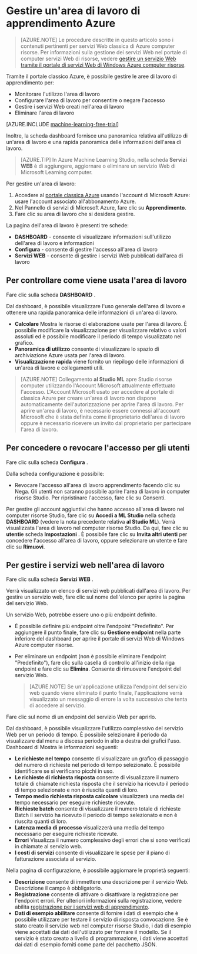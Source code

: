<properties
    pageTitle="Gestire un'area di lavoro di apprendimento | Microsoft Azure"
    description="Gestire l'accesso alle aree di lavoro di apprendimento Azure e distribuire e gestire ML API web servizi"
    services="machine-learning"
    documentationCenter=""
    authors="garyericson"
    manager="jhubbard"
    editor="cgronlun"/>

<tags
    ms.service="machine-learning"
    ms.workload="data-services"
    ms.tgt_pltfrm="na"
    ms.devlang="na"
    ms.topic="article"
    ms.date="10/05/2016"
    ms.author="garye"/>


# <a name="manage-an-azure-machine-learning-workspace"></a>Gestire un'area di lavoro di apprendimento Azure

>[AZURE.NOTE] Le procedure descritte in questo articolo sono i contenuti pertinenti per servizi Web classica di Azure computer risorse. Per informazioni sulla gestione dei servizi Web nel portale di computer servizi Web di risorse, vedere [gestire un servizio Web tramite il portale di servizi Web di Windows Azure computer risorse](machine-learning-manage-new-webservice.md).

Tramite il portale classico Azure, è possibile gestire le aree di lavoro di apprendimento per:

- Monitorare l'utilizzo l'area di lavoro
- Configurare l'area di lavoro per consentire o negare l'accesso
- Gestire i servizi Web creati nell'area di lavoro
- Eliminare l'area di lavoro

[AZURE.INCLUDE [machine-learning-free-trial](../../includes/machine-learning-free-trial.md)]

Inoltre, la scheda dashboard fornisce una panoramica relativa all'utilizzo di un'area di lavoro e una rapida panoramica delle informazioni dell'area di lavoro.  

> [AZURE.TIP] In Azure Machine Learning Studio, nella scheda **Servizi WEB** è di aggiungere, aggiornare o eliminare un servizio Web di Microsoft Learning computer.

Per gestire un'area di lavoro:

1.  Accedere al [portale classica Azure](https://manage.windowsazure.com/) usando l'account di Microsoft Azure: usare l'account associato all'abbonamento Azure.
2.  Nel Pannello di servizi di Microsoft Azure, fare clic su **Apprendimento**.
3.  Fare clic su area di lavoro che si desidera gestire.

La pagina dell'area di lavoro è presenti tre schede:

- **DASHBOARD** - consente di visualizzare informazioni sull'utilizzo dell'area di lavoro e informazioni
- **Configura** - consente di gestire l'accesso all'area di lavoro
- **Servizi WEB** - consente di gestire i servizi Web pubblicati dall'area di lavoro

## <a name="to-monitor-how-the-workspace-is-being-used"></a>Per controllare come viene usata l'area di lavoro

Fare clic sulla scheda **DASHBOARD** .

Dal dashboard, è possibile visualizzare l'uso generale dell'area di lavoro e ottenere una rapida panoramica delle informazioni di un'area di lavoro.

- **Calcolare** Mostra le risorse di elaborazione usate per l'area di lavoro. È possibile modificare la visualizzazione per visualizzare relativo o valori assoluti ed è possibile modificare il periodo di tempo visualizzato nel grafico.
- **Panoramica di utilizzo** consente di visualizzare lo spazio di archiviazione Azure usata per l'area di lavoro.
- **Visualizzazione rapida** viene fornito un riepilogo delle informazioni di un'area di lavoro e collegamenti utili.

> [AZURE.NOTE] Collegamento **al Studio ML** apre Studio risorse computer utilizzando l'Account Microsoft attualmente effettuato l'accesso. L'Account Microsoft usato per accedere al portale di classica Azure per creare un'area di lavoro non dispone automaticamente dell'autorizzazione per aprire l'area di lavoro. Per aprire un'area di lavoro, è necessario essere connessi all'account Microsoft che è stata definita come il proprietario dell'area di lavoro oppure è necessario ricevere un invito dal proprietario per partecipare l'area di lavoro.


## <a name="to-grant-or-suspend-access-for-users"></a>Per concedere o revocare l'accesso per gli utenti ##

Fare clic sulla scheda **Configura** .

Dalla scheda configurazione è possibile:

- Revocare l'accesso all'area di lavoro apprendimento facendo clic su Nega. Gli utenti non saranno possibile aprire l'area di lavoro in computer risorse Studio. Per ripristinare l'accesso, fare clic su Consenti.

Per gestire gli account aggiuntivi che hanno accesso all'area di lavoro nel computer risorse Studio, fare clic su **Accedi a ML Studio** nella scheda **DASHBOARD** (vedere la nota precedente relativa **al Studio ML**). Verrà visualizzata l'area di lavoro nel computer risorse Studio. Da qui, fare clic su **utenti**e scheda **Impostazioni** . È possibile fare clic su **Invita altri utenti** per concedere l'accesso all'area di lavoro, oppure selezionare un utente e fare clic su **Rimuovi**.


## <a name="to-manage-web-services-in-this-workspace"></a>Per gestire i servizi web nell'area di lavoro

Fare clic sulla scheda **Servizi WEB** .

Verrà visualizzato un elenco di servizi web pubblicati dall'area di lavoro.
Per gestire un servizio web, fare clic sul nome dell'elenco per aprire la pagina del servizio Web.

Un servizio Web, potrebbe essere uno o più endpoint definito.

- È possibile definire più endpoint oltre l'endpoint "Predefinito". Per aggiungere il punto finale, fare clic su **Gestione endpoint** nella parte inferiore del dashboard per aprire il portale di servizi Web di Windows Azure computer risorse.

- Per eliminare un endpoint (non è possibile eliminare l'endpoint "Predefinito"), fare clic sulla casella di controllo all'inizio della riga endpoint e fare clic su **Elimina**. Consente di rimuovere l'endpoint del servizio Web.

    > [AZURE.NOTE] Se un'applicazione utilizza l'endpoint del servizio web quando viene eliminato il punto finale, l'applicazione verrà visualizzato un messaggio di errore la volta successiva che tenta di accedere al servizio.

Fare clic sul nome di un endpoint del servizio Web per aprirlo. 

Dal dashboard, è possibile visualizzare l'utilizzo complessivo del servizio Web per un periodo di tempo. È possibile selezionare il periodo da visualizzare dal menu a discesa periodo in alto a destra dei grafici l'uso. Dashboard di Mostra le informazioni seguenti:

- **Le richieste nel tempo** consente di visualizzare un grafico di passaggio del numero di richieste nel periodo di tempo selezionato. È possibile identificare se si verificano picchi in uso.
- **Le richieste di richiesta risposta** consente di visualizzare il numero totale di chiamate richiesta risposta che il servizio ha ricevuto il periodo di tempo selezionato e non è riuscita quanti di loro.
- **Tempo medio richiesta risposta calcolare** visualizzerà una media del tempo necessario per eseguire richieste ricevute.
- **Richieste batch** consente di visualizzare il numero totale di richieste Batch il servizio ha ricevuto il periodo di tempo selezionato e non è riuscita quanti di loro.
- **Latenza media di processo** visualizzerà una media del tempo necessario per eseguire richieste ricevute.
- **Errori** Visualizza il numero complessivo degli errori che si sono verificati in chiamate al servizio web.
- **I costi di servizi** consente di visualizzare le spese per il piano di fatturazione associata al servizio.

Nella pagina di configurazione, è possibile aggiornare le proprietà seguenti:

* **Descrizione** consente di immettere una descrizione per il servizio Web. Descrizione il campo è obbligatorio.
* **Registrazione** consente di attivare o disattivare la registrazione per l'endpoint errori. Per ulteriori informazioni sulla registrazione, vedere abilita [registrazione per i servizi web di apprendimento](machine-learning-web-services-logging.md).
* **Dati di esempio abilitare** consente di fornire i dati di esempio che è possibile utilizzare per testare il servizio di risposta convocazione. Se è stato creato il servizio web nel computer risorse Studio, i dati di esempio viene accettati dai dati dell'utilizzato per formare il modello. Se il servizio è stato creato a livello di programmazione, i dati viene accettati dai dati di esempio forniti come parte del pacchetto JSON.

[consume]: machine-learning-consume-web-services.md
[marketplace]: machine-learning-publish-web-service-to-azure-marketplace.md
